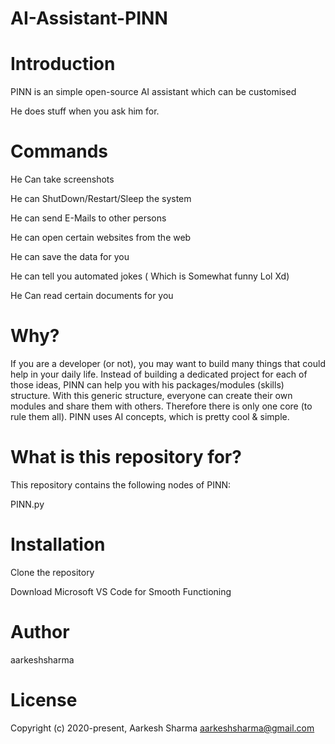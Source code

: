 # AI-Assistant-PINN

# Introduction
PINN is an simple open-source AI assistant which can be customised 

He does stuff when you ask him for.

# Commands
He Can take screenshots

He can ShutDown/Restart/Sleep the system

He can send E-Mails to other persons

He can open certain websites from the web

He can save the data for you

He can tell you automated jokes ( Which is Somewhat funny Lol Xd)

He Can read certain documents for you

# Why?
If you are a developer (or not), you may want to build many things that could help in your daily life. Instead of building a dedicated project for each of those ideas, PINN can help you with his packages/modules (skills) structure.
With this generic structure, everyone can create their own modules and share them with others. Therefore there is only one core (to rule them all).
PINN uses AI concepts, which is pretty cool & simple.

# What is this repository for?
This repository contains the following nodes of PINN:

PINN.py

# Installation
Clone the repository

Download Microsoft VS Code for Smooth Functioning

# Author

aarkeshsharma

# License

Copyright (c) 2020-present, Aarkesh Sharma aarkeshsharma@gmail.com
